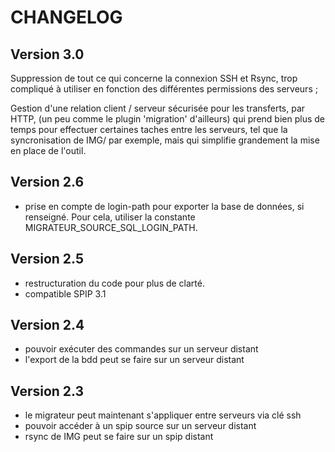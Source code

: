 CHANGELOG
=========

Version 3.0
-----------

Suppression de tout ce qui concerne la connexion SSH et Rsync, trop compliqué à utiliser
en fonction des différentes permissions des serveurs ;

Gestion d'une relation client / serveur sécurisée pour les transferts, par HTTP,
(un peu comme le plugin 'migration' d'ailleurs) qui prend bien plus de temps pour effectuer
certaines taches entre les serveurs, tel que la syncronisation de IMG/ par exemple,
mais qui simplifie grandement la mise en place de l'outil.




Version 2.6
-----------

- prise en compte de login-path pour exporter la base de données, si renseigné.
  Pour cela, utiliser la constante MIGRATEUR_SOURCE_SQL_LOGIN_PATH.

Version 2.5
-----------

- restructuration du code pour plus de clarté.
- compatible SPIP 3.1


Version 2.4
-----------

- pouvoir exécuter des commandes sur un serveur distant
- l'export de la bdd peut se faire sur un serveur distant

Version 2.3
-----------

- le migrateur peut maintenant s'appliquer entre serveurs via clé ssh
- pouvoir accéder à un spip source sur un serveur distant
- rsync de IMG peut se faire sur un spip distant
